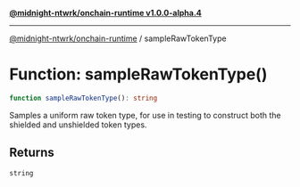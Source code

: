 [**@midnight-ntwrk/onchain-runtime v1.0.0-alpha.4**](../README.md)

***

[@midnight-ntwrk/onchain-runtime](../globals.md) / sampleRawTokenType

# Function: sampleRawTokenType()

```ts
function sampleRawTokenType(): string
```

Samples a uniform raw token type, for use in testing to construct
both the shielded and unshielded token types.

## Returns

`string`
